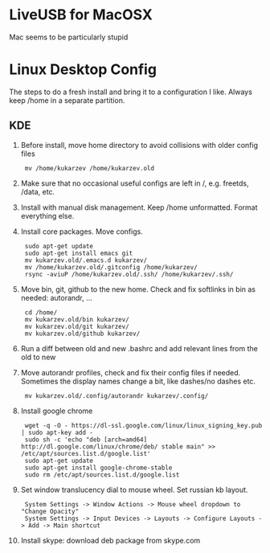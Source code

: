 # LiveUSB for MacOSX
Mac seems to be particularly stupid 

# Linux Desktop Config
The steps to do a fresh install and bring it to a configuration I
like. Always keep /home in a separate partition.

## KDE
1) Before install, move home directory to avoid collisions with older
config files

        mv /home/kukarzev /home/kukarzev.old
	
3) Make sure that no occasional useful configs are left in /,
e.g. freetds, /data, etc.

3) Install with manual disk management. Keep /home unformatted. Format everything else.

4) Install core packages. Move configs.

        sudo apt-get update
        sudo apt-get install emacs git
        mv kukarzev.old/.emacs.d kukarzev/
        mv /home/kukarzev.old/.gitconfig /home/kukarzev/
        rsync -aviuP /home/kukarzev.old/.ssh/ /home/kukarzev/.ssh/

5) Move bin, git, github to the new home. Check and fix softlinks in
bin as needed: autorandr, ...

        cd /home/
        mv kukarzev.old/bin kukarzev/
        mv kukarzev.old/git kukarzev/
        mv kukarzev.old/github kukarzev/
	
6) Run a diff between old and new .bashrc and add relevant lines from
the old to new

7) Move autorandr profiles, check and fix their config files if
needed. Sometimes the display names change a bit, like dashes/no
dashes etc.

        mv kukarzev.old/.config/autorandr kukarzev/.config/
	
8) Install google chrome

        wget -q -O - https://dl-ssl.google.com/linux/linux_signing_key.pub | sudo apt-key add - 
        sudo sh -c 'echo "deb [arch=amd64] http://dl.google.com/linux/chrome/deb/ stable main" >> /etc/apt/sources.list.d/google.list'
        sudo apt-get update
        sudo apt-get install google-chrome-stable
        sudo rm /etc/apt/sources.list.d/google.list

9) Set window translucency dial to mouse wheel. Set russian kb layout.

        System Settings -> Window Actions -> Mouse wheel dropdown to "Change Opacity"
        System Settings -> Input Devices -> Layouts -> Configure Layouts -> Add -> Main shortcut
	
10) Install skype: download deb package from skype.com

